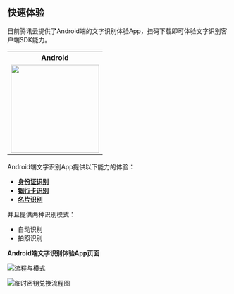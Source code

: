 ## 快速体验

目前腾讯云提供了Android端的文字识别体验App，扫码下载即可体验文字识别客户端SDK能力。

<table style="text-align:center;vertical-align:middle;">
  <tr>
    <th width="150px">Android</th>
  </tr>
  <tr>
    <td><img style="width:200px;height:200px" src="https://ai-sdk-release-1254418846.cos.ap-guangzhou.myqcloud.com/ocr/1.0.2/apk_icon_qrcode.png" /></td>
  </tr>
</table>


Android端文字识别App提供以下能力的体验：

- [**身份证识别**](https://cloud.tencent.com/document/product/866/33524)
- [**银行卡识别**](https://cloud.tencent.com/document/product/866/36216)
- [**名片识别**](https://cloud.tencent.com/document/product/866/36214)

并且提供两种识别模式：

- 自动识别
- 拍照识别

**Android端文字识别体验App页面**

![流程与模式](https://ai-sdk-release-1254418846.cos.ap-guangzhou.myqcloud.com/ocr/1.0.2/ocr_type.png)

![临时密钥兑换流程图](https://ai-sdk-release-1254418846.cos.ap-guangzhou.myqcloud.com/ocr/1.0.2/ocr_doing.png)